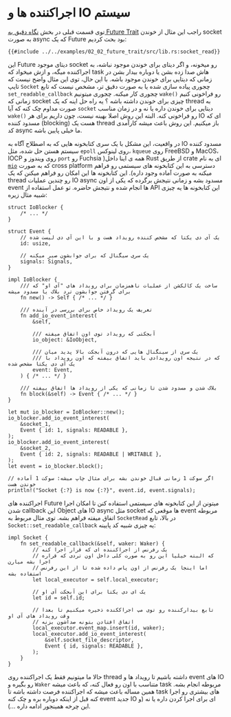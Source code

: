 # اجراکننده ها و IO سیستم

توی قسمت قبلی در بخش [نگاه دقیق به Future Trait] راجب این مثال از خوندن socket به صورت async که یک Future بود بحث کردیم:

```rust,ignore
{{#include ../../examples/02_02_future_trait/src/lib.rs:socket_read}}
```

این Future دیتای موجود socket رو میخونه، و اگر دیتای برای خوندن موجود نباشه، به اجراکننده میگه، و ازش میخواد که task هاش صدا زده بشن یا دوباره بیدار بشن در زمانی که دیتایی برای خوندن موجود باشه. با این حال، توی این مثال واضح نیست که تایپ `Socket` چجوری
پیاده سازی شده یا به صورت دقیق تر، مشخص نیست که تابع `set_readable_callback` چجوری کار میکنه.
چجوری میتونیم `wake()` رو فراخونی کنیم زمانی که socket چیزی برای خوندن داشته باشه ؟ یه راه حل اینه که یک thread به صورت مداوم چک کنه که آیا `socket` دیتایی برای خوندن داره یا نه و در زمان مناسب `wake()` رو فراخونی کنه. البته این روش اصلا بهینه نیست، چون داریم برای هر IO ای که مسدود کننده (blocking) هست یک thread باز میکنیم. این روش باعث میشه کارآمدی کد async ما خیلی پایین باشه.

در واقعیت، این مشکل با یک سری کتابخونه هایی که به اصطلاح آگاه به IO مسدود کننده سیستم هستن حل شده، مثل `epoll` روی لینوکس، `kqueue` روی FreeBSD و MacOS، IOCP روی ویندوز و `port` رو Fuchsia )همه ی اینا داخل Rust از طریق crate ای به نام [`mio`] که به صورت cross platform دسترسی به این کتابخونه های سیستمی رو فراهم میکنه به صورت آماده وجود داره). این کتابخونه ها این امکان رو فراهم میکنن که یک thread رو چندین عملیات IO async مسدود بشه و زمانی نتیجش برگرده که یکی از اون event ها انجام شده و نتیجش حاضره. تو عمل استفاده از API این کتابخونه ها یه چیزی شبیه مثال زیره:

```rust,ignore
struct IoBlocker {
    /* ... */
}

struct Event {
    // یک آی دی یکتا که مشخص کننده رویداد هست و با این آی دی لیست شده
    id: usize,

    // یک سری سیگنال که برای جوابشون صبر میکنه
    signals: Signals,
}

impl IoBlocker {
    /// ساخت یک کالکشن از عملیات ناهمزمان برای رویداد های "آی او" که برای گرفتن جوابشون ترد بلاک یا مسدود میشه
    fn new() -> Self { /* ... */ }

    /// تعریف یک رویداد خاص برای بررسی در آینده
    fn add_io_event_interest(
        &self,

        /// آبجکتی که رویداد توی اون اتفاق میفته
        io_object: &IoObject,

        /// یک سری از سینگنال هایی که درون آبجکت بالا پدید میان
        /// که در نتیجه اون رویدادی باید اتفاق بیفته که اون رویداد با یک آی دی یکتا مشخص شده
        event: Event,
    ) { /* ... */ }

    /// بلاک شدن و مسدود شدن تا زمانی که یکی از رویداد ها اتفاق بیفته
    fn block(&self) -> Event { /* ... */ }
}

let mut io_blocker = IoBlocker::new();
io_blocker.add_io_event_interest(
    &socket_1,
    Event { id: 1, signals: READABLE },
);
io_blocker.add_io_event_interest(
    &socket_2,
    Event { id: 2, signals: READABLE | WRITABLE },
);
let event = io_blocker.block();

// اگر سوکت 1 زمانی قبال خوندن بشه برای مثال چاپ میشه: سوکت 1 آماده خوندن هست
println!("Socket {:?} is now {:?}", event.id, event.signals);
```

اجراکننده های Future میتونن از این کتابخونه های سیستمی استفاده کنن تا امکان اجرا شدن callback این Object های IO async مثل socket ها موقعی که event مربوطه اتفاق میفته فراهم بشه.
توی مثال مربوط به `SocketRead` در بالا، تابع `Socket::set_readable_callback` یه چیزی شبیه کد پایینه:

```rust,ignore
impl Socket {
    fn set_readable_callback(&self, waker: Waker) {
        // یک رفرنس از اجراکننده ای که قرار اجرا کنه
        // که البته خیلیا این رو به صورت کلی داخل اون تردی که قراره اجرا بشه میارن
        // اما اینجا یک رفرنس از اون پاس داده شده تا از این رفرنس استفاده بشه
        let local_executor = self.local_executor;

        // یک ای دی یکتا برای این آبجکت آی او
        let id = self.id;

        // تابع بیدارکننده رو توی مپ اجراککنده ذخیره میکنیم تا بعدا وقت رویداد های آی او
        // اتفاق افتادن بتونه صداشون بزنه
        local_executor.event_map.insert(id, waker);
        local_executor.add_io_event_interest(
            &self.socket_file_descriptor,
            Event { id, signals: READABLE },
        );
    }
}
```

حالا ما میتونیم فقط یک اجراکننده روی thread داشته باشیم تا رویداد ها و event های IO رو بگیره و `Waker` متناسب با اون رو فعال کنه، که باعث میشه task مربوطه انجام بشه. همین مساله باعث میشه که اجراکننده فرصت داشته باشه تا task های بیشتری رو اجرا کنه قبل از اینکه دوباره بره و چک کنه event جدید IO ای برای اجرا کردن داره یا نه (و این چرخه همینجور ادامه داره ...).

[نگاه دقیق به future trait]: ./02_future.md
[`mio`]: https://github.com/tokio-rs/mio
